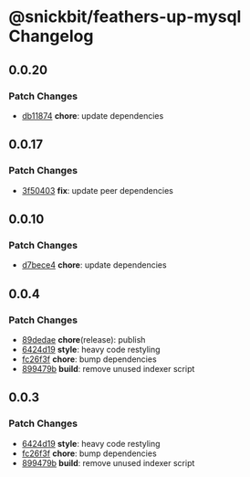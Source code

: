 # @snickbit/feathers-up-mysql Changelog

## 0.0.20

### Patch Changes

- [db11874](https://github.com/snickbit/feathers/commit/db11874) **chore**:  update dependencies

## 0.0.17

### Patch Changes

- [3f50403](https://github.com/snickbit/feathers/commit/3f50403) **fix**:  update peer dependencies

## 0.0.10

### Patch Changes

- [d7bece4](https://github.com/snickbit/feathers/commit/d7bece4) **chore**:  update dependencies

## 0.0.4

### Patch Changes

- [89dedae](https://github.com/snickbit/feathers/commit/89dedae) **chore**(release):  publish
- [6424d19](https://github.com/snickbit/feathers/commit/6424d19) **style**:  heavy code restyling
- [fc26f3f](https://github.com/snickbit/feathers/commit/fc26f3f) **chore**:  bump dependencies
- [899479b](https://github.com/snickbit/feathers/commit/899479b) **build**:  remove unused indexer script

## 0.0.3

### Patch Changes

- [6424d19](https://github.com/snickbit/feathers/commit/6424d19) **style**:  heavy code restyling
- [fc26f3f](https://github.com/snickbit/feathers/commit/fc26f3f) **chore**:  bump dependencies
- [899479b](https://github.com/snickbit/feathers/commit/899479b) **build**:  remove unused indexer script

